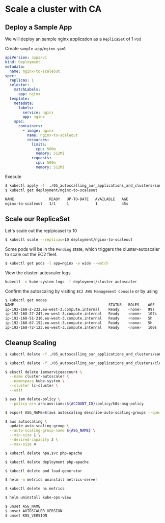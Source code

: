 # Scale a cluster with CA

## Deploy a Sample App

We will deploy an sample nginx application as a `ReplicaSet` of 1 `Pod`

Create `sample-app/nginx.yaml`

```yaml
apiVersion: apps/v1
kind: Deployment
metadata:
  name: nginx-to-scaleout
spec:
  replicas: 1
  selector:
    matchLabels:
      app: nginx
  template:
    metadata:
      labels:
        service: nginx
        app: nginx
    spec:
      containers:
        - image: nginx
          name: nginx-to-scaleout
          resources:
            limits:
              cpu: 500m
              memory: 512Mi
            requests:
              cpu: 500m
              memory: 512Mi

``` 

Execute

```bash
$ kubectl apply -f  ./05_autoscalling_our_applications_and_clusters/sample-app/nginx.yaml
$ kubectl get deployment/nginx-to-scaleout

NAME                READY   UP-TO-DATE   AVAILABLE   AGE
nginx-to-scaleout   1/1     1            1           45s
```

## Scale our ReplicaSet

Let's scale out the replpicaset to 10

```bash
$ kubectl scale --replicas=10 deployment/nginx-to-scaleout

```

Some pods will be in the `Pending` state, which triggers the cluster-autoscaler to scale out the EC2 fleet.

```bash
$ kubectl get pods -l app=nginx -o wide --watch

```

View the cluster-autoscaler logs

```bash
kubectl -n kube-system logs -f deployment/cluster-autoscaler

```

Confirm the autoscaling by visiting `EC2 AWS Management Console` or by using

```bash
$ kubectl get nodes
NAME                                           STATUS   ROLES    AGE    VERSION
ip-192-168-2-232.eu-west-3.compute.internal    Ready    <none>   99s    v1.18.9-eks-d1db3c
ip-192-168-27-247.eu-west-3.compute.internal   Ready    <none>   107s   v1.18.9-eks-d1db3c
ip-192-168-51-216.eu-west-3.compute.internal   Ready    <none>   5h     v1.18.9-eks-d1db3c
ip-192-168-67-152.eu-west-3.compute.internal   Ready    <none>   5h     v1.18.9-eks-d1db3c
ip-192-168-72-123.eu-west-3.compute.internal   Ready    <none>   100s   v1.18.9-eks-d1db3c
```

## Cleanup Scaling

```bash
$ kubectl delete -f ./05_autoscalling_our_applications_and_clusters/sample-app/nginx.yaml

$ kubectl delete -f ./05_autoscalling_our_applications_and_clusters/cluster-autoscaler/autodiscover.yaml

$ eksctl delete iamserviceaccount \
  --name cluster-autoscaler \
  --namespace kube-system \
  --cluster lc-cluster \
  --wait

$ aws iam delete-policy \
  --policy-arn arn:aws:iam::${ACCOUNT_ID}:policy/k8s-asg-policy

$ export ASG_NAME=$(aws autoscaling describe-auto-scaling-groups --query "AutoScalingGroups[? Tags[? (Key=='eks:cluster-name') && Value=='lc-cluster']].AutoScalingGroupName" --output text)

$ aws autoscaling \
  update-auto-scaling-group \
  --auto-scaling-group-name ${ASG_NAME} \
  --min-size 1 \
  --desired-capacity 3 \
  --max-size 4

$ kubectl delete hpa,svc php-apache

$ kubectl delete deployment php-apache

$ kubectl delete pod load-generator

$ helm -n metrics uninstall metrics-server

$ kubectl delete ns metrics

$ helm uninstall kube-ops-view

$ unset ASG_NAME
$ unset AUTOSCALER_VERSION
$ unset K8S_VERSION
```
